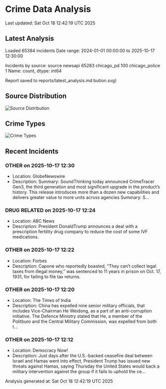 # Crime Data Analysis
Last updated: Sat Oct 18 12:42:19 UTC 2025

## Latest Analysis

Loaded 65384 incidents
Date range: 2024-01-01 00:00:00 to 2025-10-17 12:30:00

Incidents by source:
source
newsapi           65283
chicago_pd          100
chicago_police        1
Name: count, dtype: int64

Report saved to reports/latest_analysis.md
bution.svg)

## Source Distribution
![Source Distribution](images/source_distribution.svg)

## Crime Types
![Crime Types](images/crime_types.svg)

## Recent Incidents

### OTHER on 2025-10-17 12:30
- Location: GlobeNewswire
- Description: Summary: SoundThinking today announced CrimeTracer Gen3, the third generation and most significant upgrade in the product’s history. This release introduces more than a dozen new capabilities and delivers greater value to more units across agencies Summary: S…


### DRUG RELATED on 2025-10-17 12:24
- Location: ABC News
- Description: President DonaldTrump announces a deal with a prescription fertility drug company to reduce the cost of some IVF medications.


### OTHER on 2025-10-17 12:22
- Location: Forbes
- Description: Capone who reportedly boasted, “They can’t collect legal taxes from illegal money,” was sentenced to 11 years in prison on Oct. 17, 1931, for failing to file tax returns.


### OTHER on 2025-10-17 12:20
- Location: The Times of India
- Description: China has expelled nine senior military officials, that includes Vice-Chairman He Weidong, as a part of an anti-corruption initiative. The Defence Ministry stated that He, a member of the Politburo and the Central Military Commission, was expelled from both t…


### OTHER on 2025-10-17 12:12
- Location: Democracy Now!
- Description: Just days after the U.S.-backed ceasefire deal between Israel and Hamas went into effect, President Trump has issued new threats against Hamas, saying Thursday the United States would back a military intervention against the group if it fails to uphold the ce…

Analysis generated at: Sat Oct 18 12:42:19 UTC 2025
